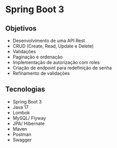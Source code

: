 # Spring Boot 3

## Objetivos 
- Desenvolvimento de uma API Rest
- CRUD (Create, Read, Update e Delete)
- Validações
- Paginação e ordenação
- Implementação de autorização com roles
- Criação de endpoint para redefinição de senha
- Refinamento de validações

## Tecnologias
- Spring Boot 3
- Java 17
- Lombok
- MySQL/ Flyway
- JPA/ Hibernate
- Maven
- Postman
- Swagger
